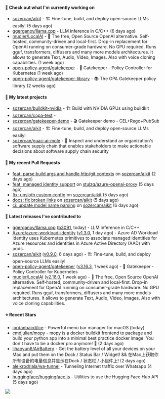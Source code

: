 #### 👷 Check out what I'm currently working on

- [sozercan/aikit](https://github.com/sozercan/aikit) - 🏗️ Fine-tune, build, and deploy open-source LLMs easily! (5 days ago)
- [ggerganov/llama.cpp](https://github.com/ggerganov/llama.cpp) - LLM inference in C/C&#43;&#43; (6 days ago)
- [mudler/LocalAI](https://github.com/mudler/LocalAI) - :robot: The free, Open Source OpenAI alternative. Self-hosted, community-driven and local-first. Drop-in replacement for OpenAI running on consumer-grade hardware. No GPU required. Runs gguf, transformers, diffusers and many more models architectures. It allows to generate Text, Audio, Video, Images. Also with voice cloning capabilities. (1 week ago)
- [open-policy-agent/gatekeeper](https://github.com/open-policy-agent/gatekeeper) - 🐊 Gatekeeper - Policy Controller for Kubernetes (1 week ago)
- [open-policy-agent/gatekeeper-library](https://github.com/open-policy-agent/gatekeeper-library) - 📚 The OPA Gatekeeper policy library (2 weeks ago)

#### 🌱 My latest projects

- [sozercan/buildkit-nvidia](https://github.com/sozercan/buildkit-nvidia) - 🏗️ Build with NVIDIA GPUs using buildkit
- [sozercan/copa-test](https://github.com/sozercan/copa-test) - 
- [sozercan/gatekeeper-demo](https://github.com/sozercan/gatekeeper-demo) - 🎬 Gatekeeper demo - CEL&#43;Rego&#43;PubSub
- [sozercan/aikit](https://github.com/sozercan/aikit) - 🏗️ Fine-tune, build, and deploy open-source LLMs easily!
- [sozercan/guac-ai-mole](https://github.com/sozercan/guac-ai-mole) - 🥑 Inspect and understand an organization&#39;s software supply chain that enables stakeholders to make actionable decisions about software supply chain security

#### 🔨 My recent Pull Requests

- [feat: parse build args and handle http/git contexts](https://github.com/sozercan/aikit/pull/268) on [sozercan/aikit](https://github.com/sozercan/aikit) (2 days ago)
- [feat: managed identity support](https://github.com/stulzq/azure-openai-proxy/pull/102) on [stulzq/azure-openai-proxy](https://github.com/stulzq/azure-openai-proxy) (5 days ago)
- [fix: unsloth custom config](https://github.com/sozercan/aikit/pull/266) on [sozercan/aikit](https://github.com/sozercan/aikit) (5 days ago)
- [docs: fix broken links](https://github.com/sozercan/aikit/pull/265) on [sozercan/aikit](https://github.com/sozercan/aikit) (5 days ago)
- [ci: update model name parsing](https://github.com/sozercan/aikit/pull/263) on [sozercan/aikit](https://github.com/sozercan/aikit) (6 days ago)

#### 🚀 Latest releases I've contributed to

- [ggerganov/llama.cpp](https://github.com/ggerganov/llama.cpp) ([b3091](https://github.com/ggerganov/llama.cpp/releases/tag/b3091), today) - LLM inference in C/C&#43;&#43;
- [Azure/azure-workload-identity](https://github.com/Azure/azure-workload-identity) ([v1.3.0](https://github.com/Azure/azure-workload-identity/releases/tag/v1.3.0), 1 day ago) - Azure AD Workload Identity uses Kubernetes primitives to associate managed identities for Azure resources and identities in Azure Active Directory (AAD) with pods.
- [sozercan/aikit](https://github.com/sozercan/aikit) ([v0.9.0](https://github.com/sozercan/aikit/releases/tag/v0.9.0), 6 days ago) - 🏗️ Fine-tune, build, and deploy open-source LLMs easily!
- [open-policy-agent/gatekeeper](https://github.com/open-policy-agent/gatekeeper) ([v3.16.3](https://github.com/open-policy-agent/gatekeeper/releases/tag/v3.16.3), 1 week ago) - 🐊 Gatekeeper - Policy Controller for Kubernetes
- [mudler/LocalAI](https://github.com/mudler/LocalAI) ([v2.16.0](https://github.com/mudler/LocalAI/releases/tag/v2.16.0), 1 week ago) - :robot: The free, Open Source OpenAI alternative. Self-hosted, community-driven and local-first. Drop-in replacement for OpenAI running on consumer-grade hardware. No GPU required. Runs gguf, transformers, diffusers and many more models architectures. It allows to generate Text, Audio, Video, Images. Also with voice cloning capabilities.

#### ⭐ Recent Stars

- [jordanbaird/Ice](https://github.com/jordanbaird/Ice) - Powerful menu bar manager for macOS (today)
- [cmdjulian/mopy](https://github.com/cmdjulian/mopy) - mopy is a docker buildkit frontend to package and build your python app into a minimal best practice docker image. You don&#39;t have to be a docker pro anymore! 🐋 (2 days ago)
- [lihaoyun6/AirBattery](https://github.com/lihaoyun6/AirBattery) - Get the battery level of all your devices on your Mac and put them on the Dock / Status Bar / Widget! &amp;&amp; 在Mac上获取你所有设备的电量信息并显示在Dock / 状态栏 / 小组件上! (2 days ago)
- [aleixrodriala/wa-tunnel](https://github.com/aleixrodriala/wa-tunnel) - Tunneling Internet traffic over Whatsapp (4 days ago)
- [huggingface/huggingface.js](https://github.com/huggingface/huggingface.js) - Utilities to use the Hugging Face Hub API (5 days ago)

![](https://github-readme-stats.vercel.app/api?username=sozercan&theme=vision-friendly-dark&hide_border=false&include_all_commits=true&count_private=true)
